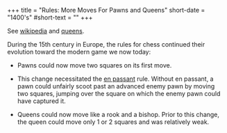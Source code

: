 +++
title = "Rules: More Moves For Pawns and Queens"
short-date = "1400's"
#short-text = ""
+++

See [wikipedia](https://en.wikipedia.org/wiki/Chess#1200%E2%80%931700:_Origins_of_the_modern_game)
and [queens](https://en.wikipedia.org/wiki/Queen_(chess)#History).

During the 15th century in Europe, the rules for chess continued their evolution
toward the modern game we now today:

* Pawns could now move two squares on its first move.

* This change necessitated the
[en passant](https://en.wikipedia.org/wiki/Pawn_(chess)#Capturing) rule.
Without en passant, a pawn could unfairly scoot past an advanced enemy pawn by moving two squares,
jumping over the square on which the enemy pawn could have captured it.

* Queens could now move like a rook and a bishop.
Prior to this change, the queen could move only 1 or 2 squares and was relatively weak.
